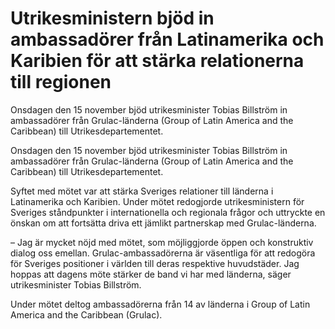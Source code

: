 # Utrikesministern bjöd in ambassadörer från Latinamerika och Karibien för att stärka relationerna till regionen

Onsdagen den 15 november bjöd utrikesminister Tobias Billström in ambassadörer från Grulac-länderna (Group of Latin America and the Caribbean) till Utrikesdepartementet.

Onsdagen den 15 november bjöd utrikesminister Tobias Billström in ambassadörer från Grulac-länderna (Group of Latin America and the Caribbean) till Utrikesdepartementet.

Syftet med mötet var att stärka Sveriges relationer till länderna i Latinamerika och Karibien. Under mötet redogjorde utrikesministern för Sveriges ståndpunkter i internationella och regionala frågor och uttryckte en önskan om att fortsätta driva ett jämlikt partnerskap med Grulac-länderna.

– Jag är mycket nöjd med mötet, som möjliggjorde öppen och konstruktiv dialog oss emellan. Grulac-ambassadörerna är väsentliga för att redogöra för Sveriges positioner i världen till deras respektive huvudstäder. Jag hoppas att dagens möte stärker de band vi har med länderna, säger utrikesminister Tobias Billström.

Under mötet deltog ambassadörerna från 14 av länderna i Group of Latin America and the Caribbean (Grulac).
